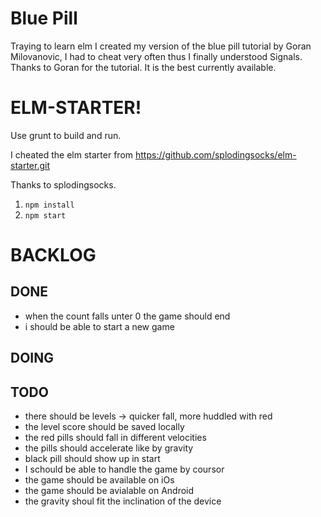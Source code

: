 # Blue Pill

Traying to learn elm I created my version of the blue pill tutorial by Goran Milovanovic, I had to cheat very often thus I finally understood Signals.
Thanks to Goran for the tutorial. It is the best currently available.



# ELM-STARTER!
Use grunt to build and run.

I cheated the elm starter from https://github.com/splodingsocks/elm-starter.git

Thanks to splodingsocks.

1. `npm install`
2. `npm start`

# BACKLOG

## DONE
* when the count falls unter 0 the game should end
* i should be able to start a new game

## DOING 

## TODO
* there should be levels -> quicker fall, more huddled with red
* the level score should be saved locally
* the red pills should fall in different velocities
* the pills should accelerate like by gravity
* black pill should show up in start
* I schould be able to handle the game by coursor
* the game should be available on iOs
* the game should be avialable on Android
* the gravity shoul fit the inclination of the device
